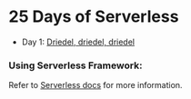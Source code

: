 # 25 Days of Serverless


- Day 1: [Driedel, driedel, driedel](https://github.com/lynnaloo/25-days-of-serverless-solutions/tree/master/dreidel-dreidel-dreidel)

### Using Serverless Framework:

Refer to [Serverless docs](https://serverless.com/framework/docs/providers/azure/guide/intro/) for more information.
